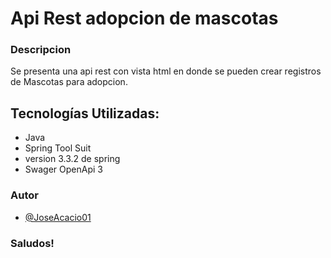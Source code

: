 # Api Rest adopcion de mascotas

### Descripcion

Se presenta una api rest con vista html en donde se pueden crear registros de Mascotas para adopcion.

## Tecnologías Utilizadas:

- Java
- Spring Tool Suit 
- version 3.3.2 de spring
- Swager OpenApi 3

### Autor

- [@JoseAcacio01](https://github.com/JoseAcacio01)

### Saludos!


